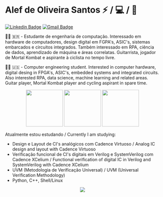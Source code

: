 # Alef de Oliveira Santos :zap: / :computer: / :iphone:

[![Linkedin Badge](https://img.shields.io/badge/-LinkedIn-blue?style=flat-square&logo=Linkedin&logoColor=white&link=https://www.linkedin.com/in/alef-santos/)](https://www.linkedin.com/in/alef-santos/)
[![Gmail Badge](https://img.shields.io/badge/-Email-c14438?style=flat-square&logo=Gmail&logoColor=white&link=mailto:alefdeoliveirasantos@gmail.com)](mailto:alefdeoliveirasantos@gmail.com)

👨‍💼 🇧🇷 - Estudante de engenharia de computação. Interessado em hardware de computadores, design digital em FGPA's, ASIC's, sistemas embarcados e circuitos integrados. Também interessado em RPA, ciência de dados, aprendizado de máquina e áreas correlatas. Guitarrista, jogador de Mortal Kombat e aspirante à ciclista no tempo livre.

👨‍💼 🇺🇸 - Computer engineering student. Interested in computer hardware, digital desing in FPGA's, ASIC's, embedded systems and integrated circuits. Also interested RPA, data science, machine learning and related areas. Guitar player, Mortal Kombat player and cycling aspirant in spare time.

<p align="center">
    <img height="120" width="120" src="http://4.bp.blogspot.com/-PNM50bRjnBc/VQsT-0Ulo-I/AAAAAAAAOFk/EIMqAgVBVwc/s1600/Raiden%2B14.gif">
    <img height="120" width="120" src="http://2.bp.blogspot.com/-P0kcIJv71o4/VQsUAXv-HXI/AAAAAAAAOGM/QTgjKLsU-co/s1600/Raiden%2B16.gif">
    <img height="120" width="120" src="http://3.bp.blogspot.com/-oX96fMoc3GM/VSvlHSH2tLI/AAAAAAAAQpo/W67VQx6HM3o/s1600/Liu%2BKang%2Bem%2Buma%2Bbicicletainvisivel%2Bsem%2Bas%2Bm%C3%A3os.gif">	
</p>

Atualmente estou estudando / Currently I am studying:

* Design e Layout de CI's analógicos com Cadence Virtuoso / Analog IC design and layout with Cadence Virtuoso
* Verificação funcional de CI's digitais em Verilog e SystemVerilog com Cadence XCelium / Functional verification of digital IC in Verilog and SystemVerilog with Cadence XCelium
* UVM (Metodologia de Verificação Universal) / UVM (Universal Verification Methodology)
* Python, C++, Shell/Linux

<p align="center">
    <a href="https://github.com/pesadaum">
        <img align="center" src="https://github-readme-stats.vercel.app/api/top-langs/?username=pesadaum&layout=compact"/>
    </a>
</p>

